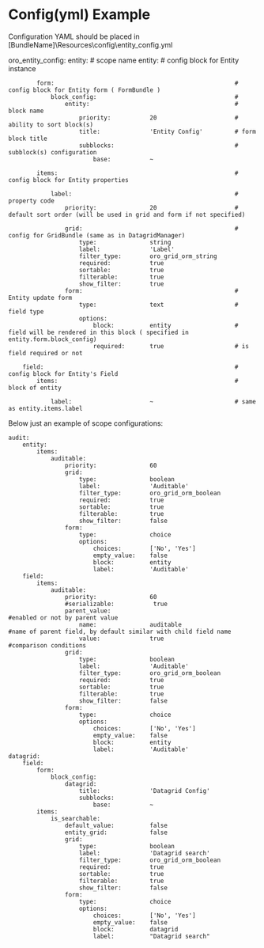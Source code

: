 Config(yml) Example
====================

Configuration YAML should be placed in [BundleName]\Resources\config\entity_config.yml

oro_entity_config:
    entity:                                                         # scope name
        entity:                                                     # config block for Entity instance

            form:                                                   # config block for Entity form ( FormBundle )
                block_config:                                       #
                    entity:                                         # block name
                        priority:           20                      # ability to sort block(s)
                        title:              'Entity Config'         # form block title
                        subblocks:                                  # subblock(s) configuration
                            base:           ~

            items:                                                  # config block for Entity properties

                label:                                              # property code
                    priority:               20                      # default sort order (will be used in grid and form if not specified)

                    grid:                                           # config for GridBundle (same as in DatagridManager)
                        type:               string
                        label:              'Label'
                        filter_type:        oro_grid_orm_string
                        required:           true
                        sortable:           true
                        filterable:         true
                        show_filter:        true
                    form:                                           # Entity update form
                        type:               text                    # field type
                        options:
                            block:          entity                  # field will be rendered in this block ( specified in entity.form.block_config)
                            required:       true                    # is field required or not

        field:                                                      # config block for Entity's Field
            items:                                                  # block of entity

                label:                      ~                       # same as entity.items.label



Below just an example of scope configurations:

    audit:
        entity:
            items:
                auditable:
                    priority:               60
                    grid:
                        type:               boolean
                        label:              'Auditable'
                        filter_type:        oro_grid_orm_boolean
                        required:           true
                        sortable:           true
                        filterable:         true
                        show_filter:        false
                    form:
                        type:               choice
                        options:
                            choices:        ['No', 'Yes']
                            empty_value:    false
                            block:          entity
                            label:          'Auditable'
        field:
            items:
                auditable:
                    priority:               60
                    #serializable:           true
                    parent_value:                                           #enabled or not by parent value
                        name:               auditable                       #name of parent field, by default similar with child field name
                        value:              true                            #comparison conditions
                    grid:
                        type:               boolean
                        label:              'Auditable'
                        filter_type:        oro_grid_orm_boolean
                        required:           true
                        sortable:           true
                        filterable:         true
                        show_filter:        false
                    form:
                        type:               choice
                        options:
                            choices:        ['No', 'Yes']
                            empty_value:    false
                            block:          entity
                            label:          'Auditable'
    datagrid:
        field:
            form:
                block_config:
                    datagrid:
                        title:              'Datagrid Config'
                        subblocks:
                            base:           ~
            items:
                is_searchable:
                    default_value:          false
                    entity_grid:            false
                    grid:
                        type:               boolean
                        label:              'Datagrid search'
                        filter_type:        oro_grid_orm_boolean
                        required:           true
                        sortable:           true
                        filterable:         true
                        show_filter:        false
                    form:
                        type:               choice
                        options:
                            choices:        ['No', 'Yes']
                            empty_value:    false
                            block:          datagrid
                            label:          "Datagrid search"
